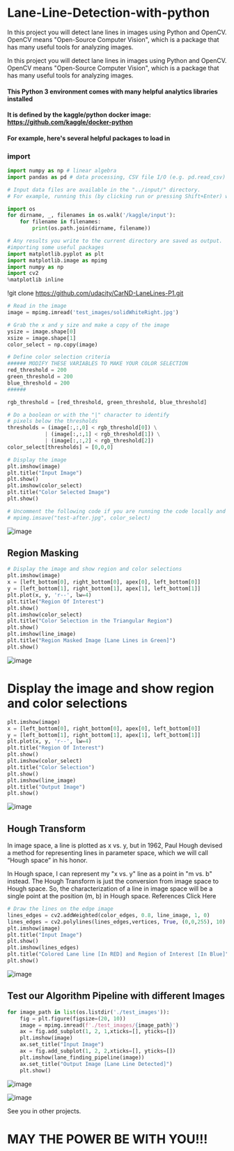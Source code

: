 # Lane-Line-Detection-with-python
In this project you will detect lane lines in images using Python and OpenCV. OpenCV means "Open-Source Computer Vision", which is a package that has many useful tools for analyzing images.

In this project you will detect lane lines in images using Python and OpenCV. OpenCV means "Open-Source Computer Vision", which is a package that has many useful tools for analyzing images.

#### This Python 3 environment comes with many helpful analytics libraries installed
#### It is defined by the kaggle/python docker image: https://github.com/kaggle/docker-python
#### For example, here's several helpful packages to load in 

### import
```Python
import numpy as np # linear algebra
import pandas as pd # data processing, CSV file I/O (e.g. pd.read_csv)

# Input data files are available in the "../input/" directory.
# For example, running this (by clicking run or pressing Shift+Enter) will list all files under the input directory

import os
for dirname, _, filenames in os.walk('/kaggle/input'):
    for filename in filenames:
        print(os.path.join(dirname, filename))

# Any results you write to the current directory are saved as output.
#importing some useful packages
import matplotlib.pyplot as plt
import matplotlib.image as mpimg
import numpy as np
import cv2
%matplotlib inline
```

!git clone https://github.com/udacity/CarND-LaneLines-P1.git

```Python
# Read in the image
image = mpimg.imread('test_images/solidWhiteRight.jpg')

# Grab the x and y size and make a copy of the image
ysize = image.shape[0]
xsize = image.shape[1]
color_select = np.copy(image)

# Define color selection criteria
###### MODIFY THESE VARIABLES TO MAKE YOUR COLOR SELECTION
red_threshold = 200
green_threshold = 200
blue_threshold = 200
######

rgb_threshold = [red_threshold, green_threshold, blue_threshold]

# Do a boolean or with the "|" character to identify
# pixels below the thresholds
thresholds = (image[:,:,0] < rgb_threshold[0]) \
            | (image[:,:,1] < rgb_threshold[1]) \
            | (image[:,:,2] < rgb_threshold[2])
color_select[thresholds] = [0,0,0]

# Display the image
plt.imshow(image)
plt.title("Input Image")
plt.show()
plt.imshow(color_select)
plt.title("Color Selected Image")
plt.show()

# Uncomment the following code if you are running the code locally and wish to save the image
# mpimg.imsave("test-after.jpg", color_select)
```

![image](https://user-images.githubusercontent.com/63750425/184861092-97979b57-8acc-4bd4-9288-e9def4ce3732.png)


## Region Masking
```Python
# Display the image and show region and color selections
plt.imshow(image)
x = [left_bottom[0], right_bottom[0], apex[0], left_bottom[0]]
y = [left_bottom[1], right_bottom[1], apex[1], left_bottom[1]]
plt.plot(x, y, 'r--', lw=4)
plt.title("Region Of Interest")
plt.show()
plt.imshow(color_select)
plt.title("Color Selection in the Triangular Region")
plt.show()
plt.imshow(line_image)
plt.title("Region Masked Image [Lane Lines in Green]")
plt.show()
```

![image](https://user-images.githubusercontent.com/63750425/184861254-8c78187e-718d-475c-bc2e-c3f7c1595c4e.png)


# Display the image and show region and color selections
```Python
plt.imshow(image)
x = [left_bottom[0], right_bottom[0], apex[0], left_bottom[0]]
y = [left_bottom[1], right_bottom[1], apex[1], left_bottom[1]]
plt.plot(x, y, 'r--', lw=4)
plt.title("Region Of Interest")
plt.show()
plt.imshow(color_select)
plt.title("Color Selection")
plt.show()
plt.imshow(line_image)
plt.title("Output Image")
plt.show()
```

![image](https://user-images.githubusercontent.com/63750425/184861352-88d767d3-ec9a-4eb7-a320-361b34ccb65a.png)


## Hough Transform
In image space, a line is plotted as x vs. y, but in 1962, Paul Hough devised a method for representing lines in parameter space, which we will call “Hough space” in his honor.

In Hough space, I can represent my "x vs. y" line as a point in "m vs. b" instead. The Hough Transform is just the conversion from image space to Hough space. So, the characterization of a line in image space will be a single point at the position (m, b) in Hough space. References Click Here

```Python
# Draw the lines on the edge image
lines_edges = cv2.addWeighted(color_edges, 0.8, line_image, 1, 0)
lines_edges = cv2.polylines(lines_edges,vertices, True, (0,0,255), 10)
plt.imshow(image)
plt.title("Input Image")
plt.show()
plt.imshow(lines_edges)
plt.title("Colored Lane line [In RED] and Region of Interest [In Blue]")
plt.show()
```


![image](https://user-images.githubusercontent.com/63750425/184861471-226f8ebb-266f-4b54-a444-6a6a93464298.png)


## Test our Algorithm Pipeline with different Images
```Python
for image_path in list(os.listdir('./test_images')):
    fig = plt.figure(figsize=(20, 10))
    image = mpimg.imread(f'./test_images/{image_path}')
    ax = fig.add_subplot(1, 2, 1,xticks=[], yticks=[])
    plt.imshow(image)
    ax.set_title("Input Image")
    ax = fig.add_subplot(1, 2, 2,xticks=[], yticks=[])
    plt.imshow(lane_finding_pipeline(image))
    ax.set_title("Output Image [Lane Line Detected]")
    plt.show()
 ```
 
 ![image](https://user-images.githubusercontent.com/63750425/184861603-38692237-f311-41b1-9345-68be70806429.png)


![image](https://user-images.githubusercontent.com/63750425/184861650-fdcef360-5c7c-4739-a2ee-6700e85056e8.png)


See you in other projects. 

# MAY THE POWER BE WITH YOU!!!
